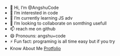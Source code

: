 - 👋 Hi, I’m @AngshuCode
- 👀 I’m interested in code
- 🌱 I’m currently learning JS adv
- 💞️ I’m looking to collaborate on somthing usefull
- 📫 reach me on github
- 😄 Pronouns: angshu+code
- ⚡ Fun fact: programing is all time easy but if you try
- Know About Me [Protfolio](https://unique-trifle-a57ab1.netlify.app/)
<!---
AngshuCode/AngshuCode is a ✨ special ✨ repository because its `README.md` (this file) appears on your GitHub profile.
You can click the Preview link to take a look at your changes.
--->
